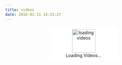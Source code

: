 ```yaml
---
title: videos
date: 2018-01-11 14:33:27
---
```


<div class="hzWrapper"><div class="hzload" style="width: 200px; padding: 10px; border-radius: 5px; margin: auto; text-align: center; background-color: #fff;"><img src="//huzzaz.com/images/hzload.gif" style="width:75px;" alt="loading videos"/><div>Loading Videos...</div></div><iframe class="hzframe" src="https://huzzaz.com/embed/bvsnowmobile?vpp=12" height="0" width="100%" frameborder="0" webkitAllowFullScreen mozallowfullscreen allowFullScreen allowTransparency="true"></iframe><script src="https://huzzaz.com/js/hzframe.js"></script></div>

